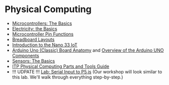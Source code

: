 # Physical Computing

- [Microcontrollers: The Basics](https://itp.nyu.edu/physcomp/lessons/microcontrollers-the-basics/)
- [Electricity: the Basics](https://itp.nyu.edu/physcomp/lessons/electronics/electricity-the-basics/)
- [Microcontroller Pin Functions](https://itp.nyu.edu/physcomp/resources/microcontroller-pin-functions/)
- [Breadboard Layouts](https://itp.nyu.edu/physcomp/labs/breadboard-layouts/)
- [Introduction to the Nano 33 IoT](https://itp.nyu.edu/physcomp/introduction-to-the-nano-33-iot/)
- [Arduino Uno (Classic) Board Anatomy](https://docs.arduino.cc/tutorials/uno-rev3/BoardAnatomy) and [Overview of the Arduino UNO Components](https://docs.arduino.cc/tutorials/uno-rev3/intro-to-board)
- [Sensors: The Basics](https://itp.nyu.edu/physcomp/lessons/sensors-the-basics/)
- [ITP Physical Computing Parts and Tools Guide](https://itp.nyu.edu/physcomp/resources/parts-and-tools-guide/)
- !!! UDPATE !!! [Lab: Serial Input to P5.js]() (Our workshop will look similar to this lab. We'll walk through everything step-by-step.)